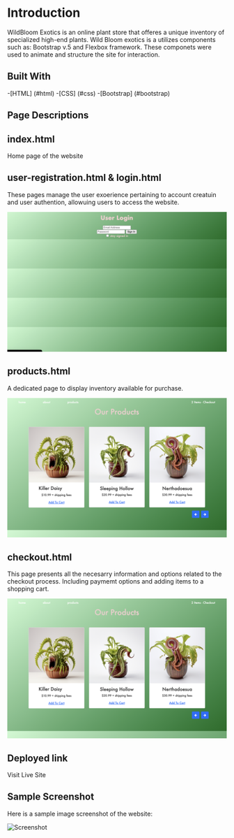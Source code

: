 # Introduction
 
WildBloom Exotics is an online plant store that offeres a unique inventory of specialized high-end plants. Wild Bloom exotics is a utilizes components such as: Bootstrap v.5 and Flexbox framework. These componets were used to animate and structure the site for interaction.

## Built With
-[HTML] (#html)
-[CSS] (#css)
-[Bootstrap] (#bootstrap)

## Page Descriptions

## index.html
   Home page of the website

## user-registration.html & login.html 
   These pages manage the user exoerience pertaining to account creatuin and user authention, allowuing users to access the website.

   ![Screenshot](images/screenshot1USER.png)

## products.html
   A dedicated page to display inventory available for purchase.

   ![Screenshot](images/screenshotproducts.png)
   
## checkout.html
   This page presents all the necesarry information and options related to the checkout process. Including paymemt options and adding items to a shopping cart.

   ![Screenshot](images/screenshotproducts.png)

## Deployed link
   Visit Live Site

## Sample Screenshot 
Here is a sample image screenshot of the website:

![Screenshot](images/screenshot2main)

   

